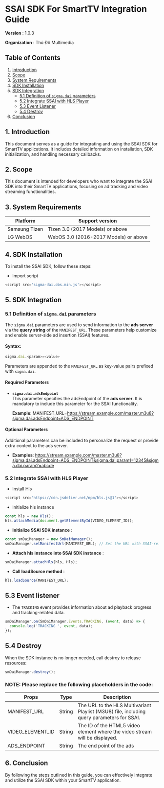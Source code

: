 # SSAI SDK For SmartTV Integration Guide

**Version** : 1.0.3

**Organization** : Thủ Đô Multimedia

## Table of Contents

1. [Introduction](#1-introduction)
2. [Scope](#2-scope)
3. [System Requirements](#3-system-requirements)
4. [SDK Installation](#4-sdk-installation)
5. [SDK Integration](#5-sdk-integration)
   - [5.1 Definition of `sigma.dai` parameters](#51-definition-of-sigmadai-parameters)
   - [5.2 Integrate SSAI with HLS Player](#52-integrate-ssai-with-hls-player)
   - [5.3 Event Listener](#53-event-listener)
   - [5.4 Destroy](#54-destroy)
6. [Conclusion](#6-conclusion)

## 1. Introduction

This document serves as a guide for integrating and using the SSAI SDK for SmartTV applications. It includes detailed information on installation, SDK initialization, and handling necessary callbacks.

## 2. Scope

This document is intended for developers who want to integrate the SSAI SDK into their SmartTV applications, focusing on ad tracking and video streaming functionalities.

## 3. System Requirements

| Platform      | Support version                       |
| ------------- | ------------------------------------- |
| Samsung Tizen | Tizen 3.0 (2017 Models) or above      |
| LG WebOS      | WebOS 3.0 (2016-2017 Models) or above |

## 4. SDK Installation

To install the SSAI SDK, follow these steps:

- Import script

```javascript
<script src='sigma-dai.obs.min.js'></script>
```

## 5. SDK Integration

### 5.1 Definition of `sigma.dai` parameters

The `sigma.dai` parameters are used to send information to the **ads server** via the **query string** of the `MANIFEST_URL`. These parameters help customize and enable server-side ad insertion (SSAI) features.

#### Syntax:

```javascript
sigma.dai.<param>=<value>
```

Parameters are appended to the `MANIFEST_URL` as key-value pairs prefixed with `sigma.dai`.

#### Required Parameters

- **`sigma.dai.adsEndpoint`**  
  This parameter specifies the adsEndpoint of the **ads server**. It is mandatory to include this parameter for the SSAI functionality.

  **Example**: MANIFEST_URL=https://stream.example.com/master.m3u8?sigma.dai.adsEndpoint=ADS_ENDPOINT

#### Optional Parameters

Additional parameters can be included to personalize the request or provide extra context to the ads server.

- **Examples**: https://stream.example.com/master.m3u8?sigma.dai.adsEndpoint=ADS_ENDPOINT&sigma.dai.param1=12345&sigma.dai.param2=abcde

### 5.2 Integrate SSAI with HLS Player

- Install Hls

```javascript
<script src='https://cdn.jsdelivr.net/npm/hls.js@1'></script>
```

- Initialize hls instance

```javascript
const hls = new Hls();
hls.attachMedia(document.getElementById(VIDEO_ELEMENT_ID));
```

- **Initialize SSAI SDK instance** :

```javascript
const smDaiManager = new SmDaiManager();
smDaiManager.setManifestUrl(MANIFEST_URL); // Set the URL with SSAI-related query parameters
```

- **Attach hls instance into SSAI SDK instance** :

```javascript
smDaiManager.attachHls(hls, Hls);
```

- **Call loadSource method** :

```javascript
hls.loadSource(MANIFEST_URL);
```

## 5.3 Event listener

- The `TRACKING` event provides information about ad playback progress and tracking-related data.

```javascript
smDaiManager.on(SmDaiManager.Events.TRACKING, (event, data) => {
  console.log('TRACKING ', event, data);
});
```

## 5.4 Destroy

When the SDK instance is no longer needed, call destroy to release resources:

```javascript
smDaiManager.destroy();
```

### NOTE: Please replace the following placeholders in the code:

| Props            | Type   | Description                                                                                |
| ---------------- | ------ | ------------------------------------------------------------------------------------------ |
| MANIFEST_URL     | String | The URL to the HLS Multivariant Playlist (M3U8) file, including query parameters for SSAI. |
| VIDEO_ELEMENT_ID | String | The ID of the HTML5 video element where the video stream will be displayed.                |
| ADS_ENDPOINT     | String | The end point of the ads                                                                   |

## 6. Conclusion

By following the steps outlined in this guide, you can effectively integrate and utilize the SSAI SDK within your SmartTV application.
